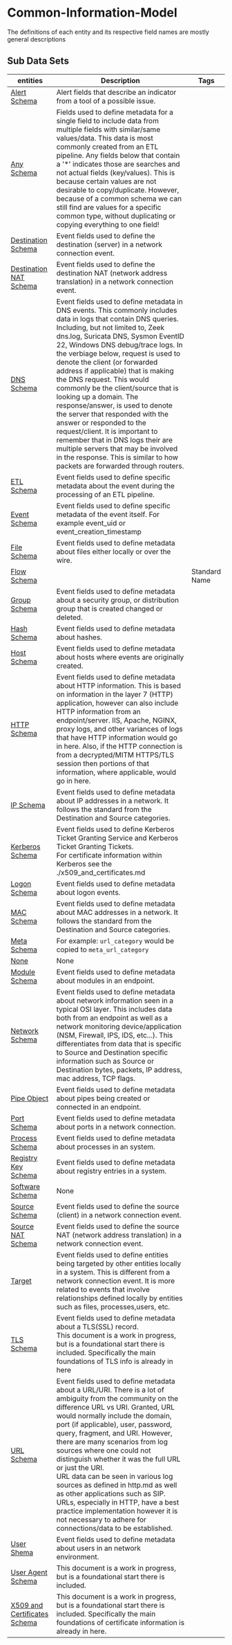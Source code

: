 # Common-Information-Model
The definitions of each entity and its respective field names are mostly general descriptions


## Sub Data Sets
|entities|Description|Tags|
|---|---|---|
|[Alert Schema](entities/alert.md)|Alert fields that describe an indicator from a tool of a possible issue.||
|[Any Schema](entities/any.md)|Fields used to define metadata for a single field to include data from multiple fields with similar/same values/data.  This data is most commonly created from an ETL pipeline. Any fields below that contain a '*' indicates those are searches and not actual fields (key/values). This is because certain values are not desirable to copy/duplicate. However, because of a common schema we can still find are values for a specific common type, without duplicating or copying everything to one field!||
|[Destination Schema](entities/destination.md)|Event fields used to define the destination (server) in a network connection event.||
|[Destination NAT Schema](entities/destination_nat.md)|Event fields used to define the destination NAT (network address translation) in a network connection event.||
|[DNS Schema](entities/dns.md)|Event fields used to define metadata in DNS events. This commonly includes data in logs that contain DNS queries. Including, but not limited to, Zeek dns.log, Suricata DNS, Sysmon EventID 22, Windows DNS debug/trace logs. In the verbiage below, request is used to denote the client (or forwarded address if applicable) that is making the DNS request. This would commonly be the client/source that is looking up a domain. The response/answer, is used to denote the server that responded with the answer or responded to the request/client. It is important to remember that in DNS logs their are multiple servers that may be involved in the response. This is similar to how packets are forwarded through routers.||
|[ETL Schema](entities/etl.md)|Event fields used to define specific metadata about the event during the processing of an ETL pipeline.||
|[Event Schema](entities/event.md)|Event fields used to define specific metadata of the event itself. For example event_uid or event_creation_timestamp||
|[File Schema](entities/file.md)|Event fields used to define metadata about files either locally or over the wire.||
|[Flow Schema](entities/flow.md)|| Standard Name | Type | Description | Sample Value | |--------|---------|-------|-------|||
|[Group Schema](entities/group.md)|Event fields used to define metadata about a security group, or distribution group that is created changed or deleted.||
|[Hash Schema](entities/hash.md)|Event fields used to define metadata about hashes.||
|[Host Schema](entities/host.md)|Event fields used to define metadata about hosts where events are originally created.||
|[HTTP Schema](entities/http.md)|Event fields used to define metadata about HTTP information. This is based on information in the layer 7 (HTTP) application, however can also include HTTP information from an endpoint/server. IIS, Apache, NGINX, proxy logs, and other variances of logs that have HTTP information would go in here. Also, if the HTTP connection is from a decrypted/MITM HTTPS/TLS session then portions of that information, where applicable, would go in here.||
|[IP Schema](entities/ip.md)|Event fields used to define metadata about IP addresses in a network. It follows the standard from the Destination and Source categories.||
|[Kerberos Schema](entities/kerberos.md)|Event fields used to define Kerberos Ticket Granting Service and Kerberos Ticket Granting Tickets.<br> For certificate information within Kerberos see the ./x509_and_certificates.md||
|[Logon Schema](entities/logon.md)|Event fields used to define metadata about logon events.||
|[MAC Schema](entities/mac.md)|Event fields used to define metadata about MAC addresses in a network. It follows the standard from the Destination and Source categories.||
|[Meta Schema](entities/meta.md)|For example: <code>url_category</code> would be copied to <code>meta_url_category</code>||
|[None](entities/meta_dst_host_name.md)|None||
|[Module Schema](entities/module.md)|Event fields used to define metadata about modules in an endpoint.||
|[Network Schema](entities/network.md)|Event fields used to define metadata about network information seen in a typical OSI layer. This includes data both from an endpoint as well as a network monitoring device/application (NSM, Firewall, IPS, IDS, etc...). This differentiates from data that is specific to Source and Destination specific information such as Source or Destination bytes, packets, IP address, mac address, TCP flags.||
|[Pipe Object](entities/pipe.md)|Event fields used to define metadata about pipes being created or connected in an endpoint.||
|[Port Schema](entities/port.md)|Event fields used to define metadata about ports in a network connection.||
|[Process Schema](entities/process.md)|Event fields used to define metadata about processes in an system.||
|[Registry Key Schema](entities/registry.md)|Event fields used to define metadata about registry entries in a system.||
|[Software Schema](entities/software.md)|None||
|[Source Schema](entities/source.md)|Event fields used to define the source (client) in a network connection event.||
|[Source NAT Schema](entities/source_nat.md)|Event fields used to define the source NAT (network address translation) in a network connection event.||
|[Target](entities/target.md)|Event fields used to define entities being targeted by other entities locally in a system. This is different from a network connection event. It is more related to events that involve relationships defined locally by entities such as files, processes,users, etc.||
|[TLS Schema](entities/tls.md)|Event fields used to define metadata about a TLS(SSL) record.<br> This document is a work in progress, but is a foundational start there is included. Specifically the main foundations of TLS info is already in here||
|[URL Schema](entities/url.md)|Event fields used to define metadata about a URL/URI. There is a lot of ambiguity from the community on the difference URL vs URI. Granted, URL would normally include the domain, port (if applicable), user, password, query, fragment, and URI. However, there are many scenarios from log sources where one could not distinguish whether it was the full URL or just the URI.<br> URL data can be seen in various log sources as defined in http.md as well as other applications such as SIP. URLs, especially in HTTP, have a best practice implementation however it is not necessary to adhere for connections/data to be established.||
|[User Shema](entities/user.md)|Event fields used to define metadata about users in an network environment.||
|[User Agent Schema](entities/user_agent.md)|This document is a work in progress, but is a foundational start there is included.||
|[X509 and Certificates Schema](entities/x509_and_certificates.md)|This document is a work in progress, but is a foundational start there is included. Specifically the main foundations of certificate information is already in here.||
